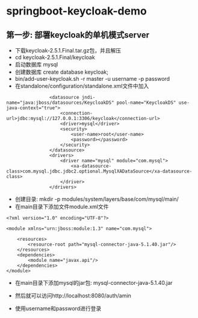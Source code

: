 # springboot-keycloak-demo

## 第一步: 部署keycloak的单机模式server
- 下载keycloak-2.5.1.Final.tar.gz包，并且解压
- cd keycloak-2.5.1.Final/keycloak
- 启动数据库 mysql
- 创建数据库 create database keycloak;
- bin/add-user-keycloak.sh -r master -u username -p password
- 在standalone/configuration/standalone.xml文件中加入

```
                <datasource jndi-name="java:jboss/datasources/KeycloakDS" pool-name="KeycloakDS" use-java-context="true">
                    <connection-url>jdbc:mysql://127.0.0.1:3306/keycloak</connection-url>
                    <driver>mysql</driver>
                    <security>
                        <user-name>root</user-name>
                        <password></password>
                    </security>
                </datasource>
                <drivers>
                    <driver name="mysql" module="com.mysql">
                        <xa-datasource-class>com.mysql.jdbc.jdbc2.optional.MysqlXADataSource</xa-datasource-class>
                    </driver>
                </drivers>
```

- 创建目录: mkdir -p modules/system/layers/base/com/mysql/main/
- 在main目录下添加文件module.xml文件

```
<?xml version="1.0" encoding="UTF-8"?>

<module xmlns="urn:jboss:module:1.3" name="com.mysql">

    <resources>
        <resource-root path="mysql-connector-java-5.1.40.jar"/>
    </resources>
    <dependencies>
        <module name="javax.api"/>
    </dependencies>
</module>
```

- 在main目录下添加mysql的jar包: mysql-connector-java-5.1.40.jar

- 然后就可以访问http://localhost:8080/auth/amin

- 使用username和password进行登录

